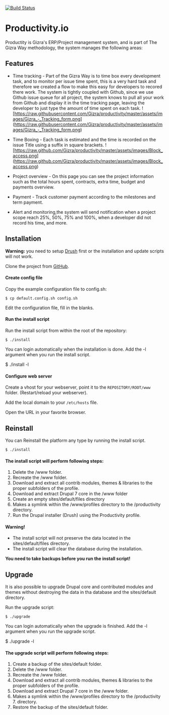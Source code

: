 [![Build Status](https://magnum.travis-ci.com/Gizra/productivity.svg?token=p2M1EeCrd3dY32WxWj3X&branch=master)](https://magnum.travis-ci.com/Gizra/productivity)

# Productivity.io
Productity is Gizra's ERP/Project management system, and is part of The Gizra Way
methodology, the system manages the following areas:

## Features

* Time tracking - Part of the Gizra Way is to time box every development task,
and to monitor per issue time spent, this is a very hard task and therefore we
created a flow to make this easy for developers to recored there work.
The system is tightly coupled with Github, since we use Github issue queue for
all project, the system knows to pull all your work from Github and display it
in the time tracking page, leaving the developer to just type the amount of time
spent on each task.
![https://raw.githubusercontent.com/Gizra/productivity/master/assets/images/Gizra_-_Tracking_form.png]
(https://raw.githubusercontent.com/Gizra/productivity/master/assets/images/Gizra_-_Tracking_form.png)

* Time Boxing - Each task is estimated and the time is recorded on the issue Title using a suffix in square brackets.
![https://raw.github.com/Gizra/productivity/master/assets/images/Block_access.png]
(https://raw.github.com/Gizra/productivity/master/assets/images/Block_access.png)

* Project overview - On this page you can see the project information such as
the total hours spent, contracts, extra time, budget and payments overview.

* Payment - Track customer payment according to the milestones and term payment.

* Alert and monitoring,the system will send notification when a project scope
reach 25%, 50%, 75% and 100%, when a developer did not record his time, and more.


## Installation

**Warning:** you need to setup [Drush](https://github.com/drush-ops/drush)
first or the installation and update scripts will not work.

Clone the project from [GitHub](https://github.com/Gizra/productivity.io).

#### Create config file

Copy the example configuration file to config.sh:

	$ cp default.config.sh config.sh

Edit the configuration file, fill in the blanks.


#### Run the install script

Run the install script from within the root of the repository:

	$ ./install

You can login automatically when the installation is done. Add the -l argument
when you run the install script.

  $ ./install -l


#### Configure web server

Create a vhost for your webserver, point it to the `REPOSITORY/ROOT/www` folder.
(Restart/reload your webserver).

Add the local domain to your ```/etc/hosts``` file.

Open the URL in your favorite browser.



## Reinstall

You can Reinstall the platform any type by running the install script.

	$ ./install


#### The install script will perform following steps:

1. Delete the /www folder.
2. Recreate the /www folder.
3. Download and extract all contrib modules, themes & libraries to the proper
   subfolders of the profile.
4. Download and extract Drupal 7 core in the /www folder
5. Create an empty sites/default/files directory
6. Makes a symlink within the /www/profiles directory to the /productivity
   directory.
7. Run the Drupal installer (Drush) using the Productivity profile.

#### Warning!

* The install script will not preserve the data located in the
  sites/default/files directory.
* The install script will clear the database during the installation.

**You need to take backups before you run the install script!**



## Upgrade

It is also possible to upgrade Drupal core and contributed modules and themes
without destroying the data in tha database and the sites/default directory.

Run the upgrade script:

	$ ./upgrade

You can login automatically when the upgrade is finished. Add the -l argument
when you run the upgrade script.

  $ ./upgrade -l


#### The upgrade script will perform following steps:

1. Create a backup of the sites/default folder.
2. Delete the /www folder.
3. Recreate the /www folder.
4. Download and extract all contrib modules, themes & libraries to the proper
   subfolders of the profile.
5. Download and extract Drupal 7 core in the /www folder.
6. Makes a symlink within the /www/profiles directory to the
   /productivity 7. directory.
7. Restore the backup of the sites/default folder.
